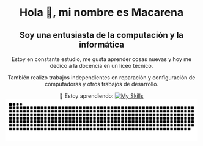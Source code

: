 <div align="center">
<h1>Hola 👋, mi nombre es Macarena</h1>
<h2>Soy una entusiasta de la computación y la informática</h2>

<p>Estoy en constante estudio, me gusta aprender cosas nuevas y hoy me dedico a la docencia en un liceo técnico. </p>
<p>También realizo trabajos independientes en reparación y configuración de computadoras y otros trabajos de desarrollo.</p>


🌱 Estoy aprendiendo: [![My Skills](https://skillicons.dev/icons?i=html,css,js,java,python,bash,arduino,php,git,github,postgres,mysql,linux,ubuntu,mint,debian,windows,raspberrypi&perline=6)](https://skillicons.dev)
<img src="https://raw.githubusercontent.com/Platane/snk/output/github-contribution-grid-snake.svg" alt="Snake animation" />

</div>
